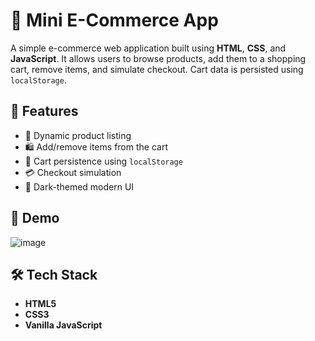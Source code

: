 
# 🛒 Mini E-Commerce App

A simple e-commerce web application built using **HTML**, **CSS**, and **JavaScript**. It allows users to browse products, add them to a shopping cart, remove items, and simulate checkout. Cart data is persisted using `localStorage`.

## 🚀 Features

- 🧾 Dynamic product listing
- 🛍️ Add/remove items from the cart
- 💾 Cart persistence using `localStorage`
- 💳 Checkout simulation
- 🎨 Dark-themed modern UI

## 📸 Demo

![image](https://github.com/user-attachments/assets/07188e54-c01f-42a4-b01f-f3def5d2e1e7)


## 🛠️ Tech Stack

- **HTML5**
- **CSS3**
- **Vanilla JavaScript**




